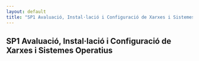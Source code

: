 ```yaml
---
layout: default
title: "SP1 Avaluació, Instal·lació i Configuració de Xarxes i Sistemes Operatius"
---
```


## SP1 Avaluació, Instal·lació i Configuració de Xarxes i Sistemes Operatius
